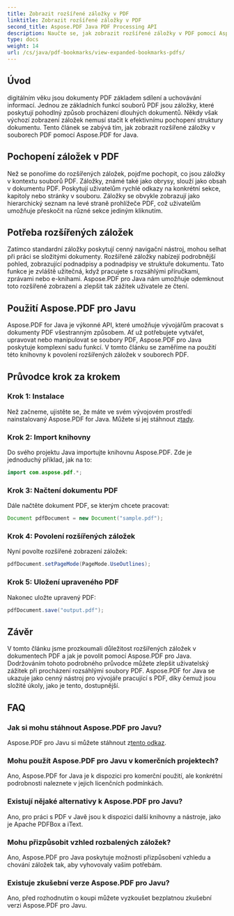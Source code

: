 ```yaml
---
title: Zobrazit rozšířené záložky v PDF
linktitle: Zobrazit rozšířené záložky v PDF
second_title: Aspose.PDF Java PDF Processing API
description: Naučte se, jak zobrazit rozšířené záložky v PDF pomocí Aspose.PDF for Java. Vylepšete navigaci v dokumentech pomocí pokynů krok za krokem.
type: docs
weight: 14
url: /cs/java/pdf-bookmarks/view-expanded-bookmarks-pdfs/
---
```


## Úvod

digitálním věku jsou dokumenty PDF základem sdílení a uchovávání informací. Jednou ze základních funkcí souborů PDF jsou záložky, které poskytují pohodlný způsob procházení dlouhých dokumentů. Někdy však výchozí zobrazení záložek nemusí stačit k efektivnímu pochopení struktury dokumentu. Tento článek se zabývá tím, jak zobrazit rozšířené záložky v souborech PDF pomocí Aspose.PDF for Java.

## Pochopení záložek v PDF

Než se ponoříme do rozšířených záložek, pojďme pochopit, co jsou záložky v kontextu souborů PDF. Záložky, známé také jako obrysy, slouží jako obsah v dokumentu PDF. Poskytují uživatelům rychlé odkazy na konkrétní sekce, kapitoly nebo stránky v souboru. Záložky se obvykle zobrazují jako hierarchický seznam na levé straně prohlížeče PDF, což uživatelům umožňuje přeskočit na různé sekce jediným kliknutím.

## Potřeba rozšířených záložek

Zatímco standardní záložky poskytují cenný navigační nástroj, mohou selhat při práci se složitými dokumenty. Rozšířené záložky nabízejí podrobnější pohled, zobrazující podnadpisy a podnadpisy ve struktuře dokumentu. Tato funkce je zvláště užitečná, když pracujete s rozsáhlými příručkami, zprávami nebo e-knihami. Aspose.PDF pro Java nám umožňuje odemknout toto rozšířené zobrazení a zlepšit tak zážitek uživatele ze čtení.

## Použití Aspose.PDF pro Javu

Aspose.PDF for Java je výkonné API, které umožňuje vývojářům pracovat s dokumenty PDF všestranným způsobem. Ať už potřebujete vytvářet, upravovat nebo manipulovat se soubory PDF, Aspose.PDF pro Java poskytuje komplexní sadu funkcí. V tomto článku se zaměříme na použití této knihovny k povolení rozšířených záložek v souborech PDF.

## Průvodce krok za krokem

### Krok 1: Instalace
 Než začneme, ujistěte se, že máte ve svém vývojovém prostředí nainstalovaný Aspose.PDF for Java. Můžete si jej stáhnout z[tady](https://releases.aspose.com/pdf/java/).

### Krok 2: Import knihovny
Do svého projektu Java importujte knihovnu Aspose.PDF. Zde je jednoduchý příklad, jak na to:

```java
import com.aspose.pdf.*;
```

### Krok 3: Načtení dokumentu PDF
Dále načtěte dokument PDF, se kterým chcete pracovat:

```java
Document pdfDocument = new Document("sample.pdf");
```

### Krok 4: Povolení rozšířených záložek
Nyní povolte rozšířené zobrazení záložek:

```java
pdfDocument.setPageMode(PageMode.UseOutlines);
```

### Krok 5: Uložení upraveného PDF
Nakonec uložte upravený PDF:

```java
pdfDocument.save("output.pdf");
```

## Závěr

V tomto článku jsme prozkoumali důležitost rozšířených záložek v dokumentech PDF a jak je povolit pomocí Aspose.PDF pro Java. Dodržováním tohoto podrobného průvodce můžete zlepšit uživatelský zážitek při procházení rozsáhlými soubory PDF. Aspose.PDF for Java se ukazuje jako cenný nástroj pro vývojáře pracující s PDF, díky čemuž jsou složité úkoly, jako je tento, dostupnější.

## FAQ

### Jak si mohu stáhnout Aspose.PDF pro Javu?

 Aspose.PDF pro Javu si můžete stáhnout z[tento odkaz](https://releases.aspose.com/pdf/java/).

### Mohu použít Aspose.PDF pro Javu v komerčních projektech?

Ano, Aspose.PDF for Java je k dispozici pro komerční použití, ale konkrétní podrobnosti naleznete v jejich licenčních podmínkách.

### Existují nějaké alternativy k Aspose.PDF pro Javu?

Ano, pro práci s PDF v Javě jsou k dispozici další knihovny a nástroje, jako je Apache PDFBox a iText.

### Mohu přizpůsobit vzhled rozbalených záložek?

Ano, Aspose.PDF pro Java poskytuje možnosti přizpůsobení vzhledu a chování záložek tak, aby vyhovovaly vašim potřebám.

### Existuje zkušební verze Aspose.PDF pro Javu?

Ano, před rozhodnutím o koupi můžete vyzkoušet bezplatnou zkušební verzi Aspose.PDF pro Javu.